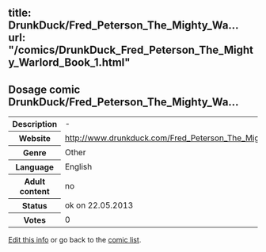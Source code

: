 title: DrunkDuck/Fred_Peterson_The_Mighty_Wa...
url: "/comics/DrunkDuck_Fred_Peterson_The_Mighty_Warlord_Book_1.html"
---
Dosage comic DrunkDuck/Fred_Peterson_The_Mighty_Wa...
-----------------------------------------

<p id="msg"></p>
<script type="text/javascript">
if (window.location.search === '?edit_info_mail=sent_ok') {
  var elem = document.getElementById("msg");
  elem.innerHTML = 'Edited information sucessfully sent for review, which is usually done daily. Thanks!';
  elem.className = 'ok';
}
</script>
<table class="comicinfo">
<tr>
<th>Description</th><td>-</td>
</tr>
<tr>
<th>Website</th><td><a href="http://www.drunkduck.com/Fred_Peterson_The_Mighty_Warlord_Book_1/">http://www.drunkduck.com/Fred_Peterson_The_Mighty_Warlord_Book_1/</a></td>
</tr>
<tr>
<th>Genre</th><td>Other</td>
</tr>
<tr>
<th>Language</th><td>English</td>
</tr>
<tr>
<th>Adult content</th><td>no</td>
</tr>
<tr>
<th>Status</th><td>ok on 22.05.2013</td>
</tr>
<tr>
<th>Votes</th><td>0</td>
</tr>
</table>

[Edit this info](DrunkDuck_Fred_Peterson_The_Mighty_Warlord_Book_1_edit.html) or go back to the [comic list](../comic-index.html).
